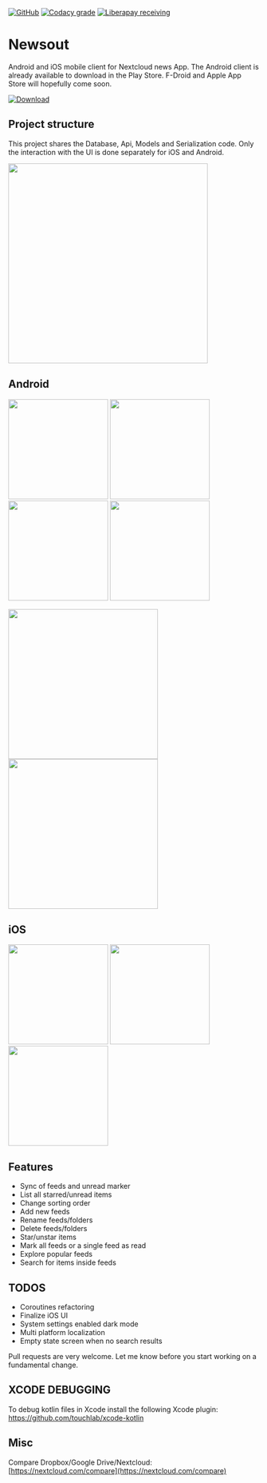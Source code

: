 [![GitHub](https://img.shields.io/github/license/SimonSchubert/Newsout.svg)](https://www.apache.org/licenses/LICENSE-2.0)
[![Codacy grade](https://img.shields.io/codacy/grade/86f6598a08a1476585b3b7dda5598360.svg)](https://app.codacy.com/project/sschubert89/Newsout/dashboard)
[![Liberapay receiving](https://img.shields.io/liberapay/receives/arnald.svg)](https://liberapay.com/arnald/donate)

# Newsout

Android and iOS mobile client for Nextcloud news App.
The Android client is already available to download in the Play Store. F-Droid and Apple App Store will hopefully come soon.

[![Download](https://raw.githubusercontent.com/SimonSchubert/Newsout/master/art/android_store_badge.png)](https://play.google.com/store/apps/details?id=com.inspiredandroid.newsout)

## Project structure

This project shares the Database, Api, Models and Serialization code. Only the interaction with the UI is done separately for iOS and Android.

<img src="https://raw.githubusercontent.com/SimonSchubert/Newsout/master/art/project_structure.png" width="400">

## Android

<img src="https://raw.githubusercontent.com/SimonSchubert/Newsout/master/art/android_screen_phone_01.png" width="200"> <img src="https://raw.githubusercontent.com/SimonSchubert/Newsout/master/art/android_screen_phone_02.png" width="200"> <img src="https://raw.githubusercontent.com/SimonSchubert/Newsout/master/art/android_screen_phone_03.png" width="200"> <img src="https://raw.githubusercontent.com/SimonSchubert/Newsout/master/art/android_screen_phone_04.png" width="200">

<img src="https://raw.githubusercontent.com/SimonSchubert/Newsout/master/art/android_screen_tablet_01.png" width="300"> <img src="https://raw.githubusercontent.com/SimonSchubert/Newsout/master/art/android_screen_tablet_02.png" width="300">

## iOS

<img src="https://raw.githubusercontent.com/SimonSchubert/Newsout/master/art/ios_screen_phone_01.png" width="200"> <img src="https://raw.githubusercontent.com/SimonSchubert/Newsout/master/art/ios_screen_phone_02.png" width="200"> <img src="https://raw.githubusercontent.com/SimonSchubert/Newsout/master/art/ios_screen_phone_03.png" width="200">

## Features

* Sync of feeds and unread marker
* List all starred/unread items
* Change sorting order
* Add new feeds
* Rename feeds/folders
* Delete feeds/folders
* Star/unstar items
* Mark all feeds or a single feed as read
* Explore popular feeds
* Search for items inside feeds

## TODOS

* Coroutines refactoring
* Finalize iOS UI
* System settings enabled dark mode
* Multi platform localization
* Empty state screen when no search results

Pull requests are very welcome. Let me know before you start working on a fundamental change.

## XCODE DEBUGGING

To debug kotlin files in Xcode install the following Xcode plugin: https://github.com/touchlab/xcode-kotlin

## Misc

Compare Dropbox/Google Drive/Nextcloud: [https://nextcloud.com/compare](https://nextcloud.com/compare) 
